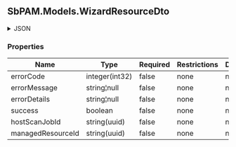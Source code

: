 
<h2 id="tocS_SbPAM.Models.WizardResourceDto">SbPAM.Models.WizardResourceDto</h2>

<a id="schemasbpam.models.wizardresourcedto"></a>
<a id="schema_SbPAM.Models.WizardResourceDto"></a>
<a id="tocSsbpam.models.wizardresourcedto"></a>
<a id="tocssbpam.models.wizardresourcedto"></a>

<details><summary>JSON</summary>


```json
{
  "errorCode": 0,
  "errorMessage": "string",
  "errorDetails": "string",
  "success": true,
  "hostScanJobId": "1fe689d7-5921-4446-816e-c9f37551fba6",
  "managedResourceId": "43aaf5a7-e929-49e6-870e-49d47d9cdc2f"
}

```


</details>

### Properties

|Name|Type|Required|Restrictions|Description|
|---|---|---|---|---|
|errorCode|integer(int32)|false|none|none|
|errorMessage|string¦null|false|none|none|
|errorDetails|string¦null|false|none|none|
|success|boolean|false|none|none|
|hostScanJobId|string(uuid)|false|none|none|
|managedResourceId|string(uuid)|false|none|none|


